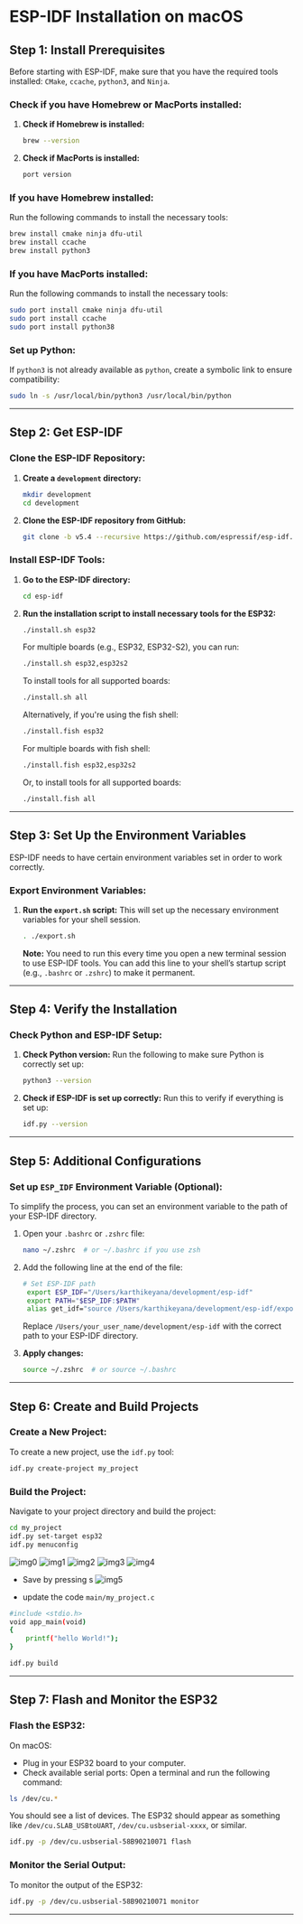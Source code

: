 
# **ESP-IDF Installation on macOS**

## **Step 1: Install Prerequisites**

Before starting with ESP-IDF, make sure that you have the required tools installed: `CMake`, `ccache`, `python3`, and `Ninja`.

### **Check if you have Homebrew or MacPorts installed:**

1. **Check if Homebrew is installed:**
   ```bash
   brew --version
   ```

2. **Check if MacPorts is installed:**
   ```bash
   port version
   ```

### **If you have Homebrew installed:**

Run the following commands to install the necessary tools:
```bash
brew install cmake ninja dfu-util
brew install ccache
brew install python3
```

### **If you have MacPorts installed:**

Run the following commands to install the necessary tools:
```bash
sudo port install cmake ninja dfu-util
sudo port install ccache
sudo port install python38
```

### **Set up Python:**

If `python3` is not already available as `python`, create a symbolic link to ensure compatibility:
```bash
sudo ln -s /usr/local/bin/python3 /usr/local/bin/python
```

---

## **Step 2: Get ESP-IDF**

### **Clone the ESP-IDF Repository:**

1. **Create a `development` directory:**
   ```bash
   mkdir development
   cd development
   ```

2. **Clone the ESP-IDF repository from GitHub:**
   ```bash
   git clone -b v5.4 --recursive https://github.com/espressif/esp-idf.git
   ```

### **Install ESP-IDF Tools:**

1. **Go to the ESP-IDF directory:**
   ```bash
   cd esp-idf
   ```

2. **Run the installation script to install necessary tools for the ESP32:**
   ```bash
   ./install.sh esp32
   ```

   For multiple boards (e.g., ESP32, ESP32-S2), you can run:
   ```bash
   ./install.sh esp32,esp32s2
   ```

   To install tools for all supported boards:
   ```bash
   ./install.sh all
   ```

   Alternatively, if you're using the fish shell:
   ```bash
   ./install.fish esp32
   ```

   For multiple boards with fish shell:
   ```bash
   ./install.fish esp32,esp32s2
   ```

   Or, to install tools for all supported boards:
   ```bash
   ./install.fish all
   ```

---

## **Step 3: Set Up the Environment Variables**

ESP-IDF needs to have certain environment variables set in order to work correctly.

### **Export Environment Variables:**

1. **Run the `export.sh` script:**
   This will set up the necessary environment variables for your shell session.

   ```bash
   . ./export.sh
   ```

   **Note:** You need to run this every time you open a new terminal session to use ESP-IDF tools. You can add this line to your shell’s startup script (e.g., `.bashrc` or `.zshrc`) to make it permanent.

---

## **Step 4: Verify the Installation**

### **Check Python and ESP-IDF Setup:**

1. **Check Python version:**
   Run the following to make sure Python is correctly set up:
   ```bash
   python3 --version
   ```

2. **Check if ESP-IDF is set up correctly:**
   Run this to verify if everything is set up:
   ```bash
   idf.py --version
   ```

---

## **Step 5: Additional Configurations**

### **Set up `ESP_IDF` Environment Variable (Optional):**

To simplify the process, you can set an environment variable to the path of your ESP-IDF directory.

1. Open your `.bashrc` or `.zshrc` file:
   ```bash
   nano ~/.zshrc  # or ~/.bashrc if you use zsh
   ```

2. Add the following line at the end of the file:
   ```bash
   # Set ESP-IDF path
    export ESP_IDF="/Users/karthikeyana/development/esp-idf"
    export PATH="$ESP_IDF:$PATH"
    alias get_idf="source /Users/karthikeyana/development/esp-idf/export.sh"
   ```

   Replace `/Users/your_user_name/development/esp-idf` with the correct path to your ESP-IDF directory.

3. **Apply changes:**
   ```bash
   source ~/.zshrc  # or source ~/.bashrc
   ```

---

## **Step 6: Create and Build Projects**

### **Create a New Project:**

To create a new project, use the `idf.py` tool:
```bash
idf.py create-project my_project
```

### **Build the Project:**

Navigate to your project directory and build the project:
```bash
cd my_project
idf.py set-target esp32
idf.py menuconfig
```
![img0](https://github.com/user-attachments/assets/ddf90703-9ae7-4fd2-a396-4790211b48d0)
![img1](https://github.com/user-attachments/assets/7b417545-8922-4a56-9dda-c10ab12cbe9c) 
![img2](https://github.com/user-attachments/assets/a9ce9a02-c911-4738-8ad4-a2cbde9cc555)
![img3](https://github.com/user-attachments/assets/b23235b2-26c1-4aef-bdac-19fe50dee2cd)
![img4](https://github.com/user-attachments/assets/28b3f7ca-e8dc-4d23-b71f-ba69ed537da7)
- Save by pressing s
![img5](https://github.com/user-attachments/assets/9f900540-47a4-4119-bff0-44c9f18dd44a)



- update the code `main/my_project.c` 
```bash
#include <stdio.h>
void app_main(void)
{
    printf("hello World!");
}
```
```bash
idf.py build
```

---

## **Step 7: Flash and Monitor the ESP32**

### **Flash the ESP32:**

On macOS:
- Plug in your ESP32 board to your computer.
- Check available serial ports: Open a terminal and run the following command:

```bash
ls /dev/cu.*
```
You should see a list of devices. The ESP32 should appear as something like `/dev/cu.SLAB_USBtoUART`, `/dev/cu.usbserial-xxxx`, or similar.
```bash
idf.py -p /dev/cu.usbserial-58B90210071 flash
```

### **Monitor the Serial Output:**

To monitor the output of the ESP32:
```bash
idf.py -p /dev/cu.usbserial-58B90210071 monitor
```

---
